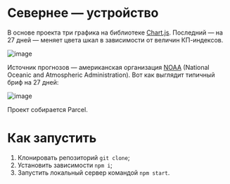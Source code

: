 # Севернее — устройство

В основе проекта три графика на библиотеке [Chart.js](https://github.com/chartjs). Последний — на 27 дней — меняет цвета шкал в зависимости от величин КП-индексов.

![image](https://user-images.githubusercontent.com/106589280/203388392-0bc7f231-480a-4b83-b02c-bce5fa795276.png)

Источник прогнозов — американская организация [NOAA](https://www.swpc.noaa.gov/) (National Oceanic and Atmospheric Administration). Вот как выглядит типичный бриф на 27 дней:

![image](https://user-images.githubusercontent.com/106589280/201693135-def63f16-b11c-4225-a3eb-f964c0533f63.png)

Проект собирается Parcel.

# Как запустить

1. Клонировать репозиторий `git clone`;
2. Установить зависимости `npm i`;
3. Запустить локальный сервер командой `npm start`.
